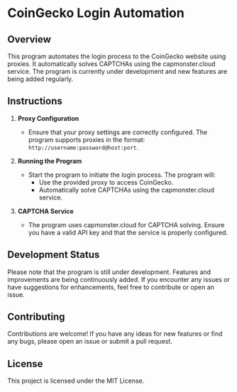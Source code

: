# CoinGecko Login Automation

## Overview
This program automates the login process to the CoinGecko website using proxies. It automatically solves CAPTCHAs using the capmonster.cloud service. The program is currently under development and new features are being added regularly.

## Instructions

1. **Proxy Configuration**
    - Ensure that your proxy settings are correctly configured. The program supports proxies in the format: `http://username:password@host:port`.

2. **Running the Program**
    - Start the program to initiate the login process. The program will:
        - Use the provided proxy to access CoinGecko.
        - Automatically solve CAPTCHAs using the capmonster.cloud service.

3. **CAPTCHA Service**
    - The program uses capmonster.cloud for CAPTCHA solving. Ensure you have a valid API key and that the service is properly configured.

## Development Status
Please note that the program is still under development. Features and improvements are being continuously added. If you encounter any issues or have suggestions for enhancements, feel free to contribute or open an issue.

## Contributing
Contributions are welcome! If you have any ideas for new features or find any bugs, please open an issue or submit a pull request.

## License
This project is licensed under the MIT License.
